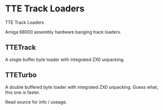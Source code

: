 # TTE Track Loaders
TTE Track Loaders

Amiga 68000 assembly hardware banging track loaders.

## TTETrack 
A single buffer byte loader with integrated ZX0 unpacking.

## TTETurbo
A double buffered byte loader with integrated ZX0 unpacking. Guess what, this one is faster.

Read source for info / useage.
